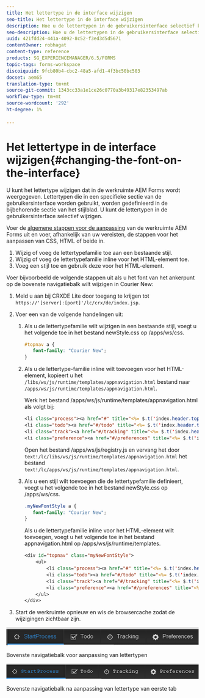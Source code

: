 ```yaml
---
title: Het lettertype in de interface wijzigen
seo-title: Het lettertype in de interface wijzigen
description: Hoe u de lettertypen in de gebruikersinterface selectief kunt wijzigen.
seo-description: Hoe u de lettertypen in de gebruikersinterface selectief kunt wijzigen.
uuid: 421fdd24-441a-4092-8c52-f3ed3d5d5671
contentOwner: robhagat
content-type: reference
products: SG_EXPERIENCEMANAGER/6.5/FORMS
topic-tags: forms-workspace
discoiquuid: 9fcb80b4-cbc2-48a5-afd1-4f3bc50bc503
docset: aem65
translation-type: tm+mt
source-git-commit: 1343cc33a1e1ce26c0770a3b49317e82353497ab
workflow-type: tm+mt
source-wordcount: '292'
ht-degree: 1%

---
```



# Het lettertype in de interface wijzigen{#changing-the-font-on-the-interface}

U kunt het lettertype wijzigen dat in de werkruimte AEM Forms wordt weergegeven. Lettertypen die in een specifieke sectie van de gebruikersinterface worden gebruikt, worden gedefinieerd in de bijbehorende sectie van het stijlblad. U kunt de lettertypen in de gebruikersinterface selectief wijzigen.

Voer de [algemene stappen voor de aanpassing](../../forms/using/generic-steps-html-workspace-customization.md) van de werkruimte AEM Forms uit en voer, afhankelijk van uw vereisten, de stappen voor het aanpassen van CSS, HTML of beide in.

1. Wijzig of voeg de lettertypefamilie toe aan een bestaande stijl.
1. Wijzig of voeg de lettertypefamilie inline voor het HTML-element toe.
1. Voeg een stijl toe en gebruik deze voor het HTML-element.

Voer bijvoorbeeld de volgende stappen uit als u het font van het ankerpunt op de bovenste navigatiebalk wilt wijzigen in Courier New:

1. Meld u aan bij CRXDE Lite door toegang te krijgen tot `https://'[server]:[port]'/lc/crx/de/index.jsp`.
1. Voer een van de volgende handelingen uit:

   1. Als u de lettertypefamilie wilt wijzigen in een bestaande stijl, voegt u het volgende toe in het bestand newStyle.css op /apps/ws/css.

      ```css
      #topnav a {
         font-family: "Courier New";
      }
      ```

   1. Als u de lettertype-familie inline wilt toevoegen voor het HTML-element, kopieert u het `/libs/ws/js/runtime/templates/appnavigation.html` bestand naar `/apps/ws/js/runtime/templates/appnavigation.html`.

      Werk het bestand /apps/ws/js/runtime/templates/appnavigation.html als volgt bij:

      ```jsp
      <li class="process"><a href="#" title="<%= $.t('index.header.topnav.startprocess.detail')%>" style="font-family:Courier New;" ><%= $.t('index.header.topnav.startprocess.name')%></a></li>
      <li class="todo"><a href="#/todo" title="<%= $.t('index.header.topnav.todo.detail')%>" style="font-family:Courier New;" ><%= $.t('index.header.topnav.todo.name')%></a></li>
      <li class="track"><a href="#/tracking" title="<%= $.t('index.header.topnav.tracking.detail')%>" style="font-family:Courier New;" ><%= $.t('index.header.topnav.tracking.name')%></a></li>
      <li class="preference"><a href="#/preferences" title="<%= $.t('index.header.topnav.preferences.detail')%>" style="font-family:Courier New;" ><%= $.t('index.header.topnav.preferences.name')%></a></li>
      ```

      Open het bestand /apps/ws/js/registry.js en vervang het door `text!/lc/libs/ws/js/runtime/templates/appnavigation.html` het bestand `text!/lc/apps/ws/js/runtime/templates/appnavigation.html`.

   1. Als u een stijl wilt toevoegen die de lettertypefamilie definieert, voegt u het volgende toe in het bestand newStyle.css op /apps/ws/css.

      ```css
      .myNewFontStyle a {
         font-family: "Courier New";
      }
      ```

      Als u de lettertypefamilie inline voor het HTML-element wilt toevoegen, voegt u het volgende toe in het bestand appnavigation.html op /apps/ws/js/runtime/templates.

      ```jsp
      <div id="topnav" class="myNewFontStyle">
          <ul>
              <li class="process"><a href="#" title="<%= $.t('index.header.topnav.startprocess.detail')%>" ><%= $.t('index.header.topnav.startprocess.name')%></a></li>
              <li class="todo"><a href="#/todo" title="<%= $.t('index.header.topnav.todo.detail')%>"><%= $.t('index.header.topnav.todo.name')%></a></li>
              <li class="track"><a href="#/tracking" title="<%= $.t('index.header.topnav.tracking.detail')%>" ><%= $.t('index.header.topnav.tracking.name')%></a></li>
              <li class="preference"><a href="#/preferences" title="<%= $.t('index.header.topnav.preferences.detail')%>" ><%= $.t('index.header.topnav.preferences.name')%></a></li>
          </ul>
      </div>
      ```

1. Start de werkruimte opnieuw en wis de browsercache zodat de wijzigingen zichtbaar zijn.

![change_font_before](assets/change_font_before.png)

Bovenste navigatiebalk voor aanpassing van lettertypen

![change_font_after](assets/change_font_after.png)

Bovenste navigatiebalk na aanpassing van lettertype van eerste tab
